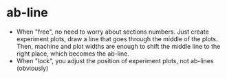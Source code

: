 # ab-line

+ When "free", no need to worry about sections numbers. Just create experiment plots, draw a line that goes through the middle of the plots. Then, machine and plot widths are enough to shift the middle line to the right place, which becomes the ab-line.
+ When "lock", you adjust the position of experiment plots, not ab-lines (obviously)